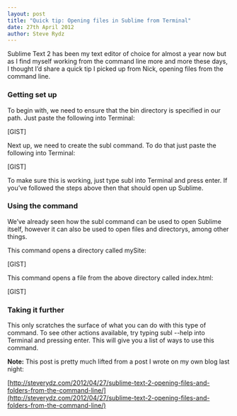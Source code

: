 ```yaml
---
layout: post
title: "Quick tip: Opening files in Sublime from Terminal"
date: 27th April 2012
author: Steve Rydz
---
```


Sublime Text 2 has been my text editor of choice for almost a year now but as I find myself working from the command line more and more these days, I thought I’d share a quick tip I picked up from Nick, opening files from the command line.

### Getting set up

To begin with, we need to ensure that the bin directory is specified in our path. Just paste the following into Terminal:

[GIST]

Next up, we need to create the subl command. To do that just paste the following into Terminal:

[GIST]

To make sure this is working, just type subl into Terminal and press enter. If you’ve followed the steps above then that should open up Sublime.

### Using the command

We’ve already seen how the subl command can be used to open Sublime itself, however it can also be used to open files and directorys, among other things.

This command opens a directory called mySite:

[GIST]

This command opens a file from the above directory called index.html:

[GIST]

### Taking it further

This only scratches the surface of what you can do with this type of command. To see other actions available, try typing subl --help into Terminal and pressing enter. This will give you a list of ways to use this command.

**Note:** This post is pretty much lifted from a post I wrote on my own blog last night:

[http://steverydz.com/2012/04/27/sublime-text-2-opening-files-and-folders-from-the-command-line/](http://steverydz.com/2012/04/27/sublime-text-2-opening-files-and-folders-from-the-command-line/)